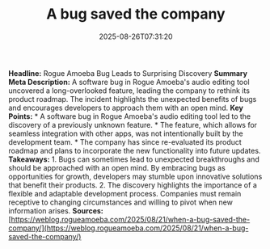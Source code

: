 ﻿---
title: "A bug saved the company"
date: "2025-08-26T07:31:20"
category: "Markets"
summary: ""
slug: "a bug saved the company"
source_urls:
  - "https://weblog.rogueamoeba.com/2025/08/21/when-a-bug-saved-the-company/"
seo:
  title: "A bug saved the company | Hash n Hedge"
  description: ""
  keywords: ["news", "markets", "brief"]
image: "/images/posts/systemobject.jpg"
---
**Headline:** Rogue Amoeba Bug Leads to Surprising Discovery  **Summary Meta Description:** A software bug in Rogue Amoeba's audio editing tool uncovered a long-overlooked feature, leading the company to rethink its product roadmap. The incident highlights the unexpected benefits of bugs and encourages developers to approach them with an open mind.  **Key Points:**  * A software bug in Rogue Amoeba's audio editing tool led to the discovery of a previously unknown feature. * The feature, which allows for seamless integration with other apps, was not intentionally built by the development team. * The company has since re-evaluated its product roadmap and plans to incorporate the new functionality into future updates.  **Takeaways:**  1. Bugs can sometimes lead to unexpected breakthroughs and should be approached with an open mind. By embracing bugs as opportunities for growth, developers may stumble upon innovative solutions that benefit their products. 2. The discovery highlights the importance of a flexible and adaptable development process. Companies must remain receptive to changing circumstances and willing to pivot when new information arises.  **Sources:** [https://weblog.rogueamoeba.com/2025/08/21/when-a-bug-saved-the-company/](https://weblog.rogueamoeba.com/2025/08/21/when-a-bug-saved-the-company/) 
